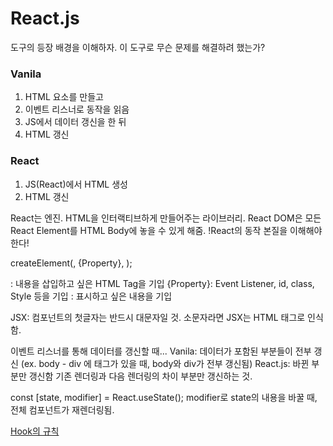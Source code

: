 # React.js
도구의 등장 배경을 이해하자. 이 도구로 무슨 문제를 해결하려 했는가?

### Vanila
1. HTML 요소를 만들고
2. 이벤트 리스너로 동작을 읽음
3. JS에서 데이터 갱신을 한 뒤
4. HTML 갱신

### React
1. JS(React)에서 HTML 생성
2. HTML 갱신

React는 엔진. HTML을 인터랙티브하게 만들어주는 라이브러리.
React DOM은 모든 React Element를 HTML Body에 놓을 수 있게 해줌.
!React의 동작 본질을 이해해야 한다!

createElement(<HTML Tag>, {Property}, <Content>);
<HTML Tag>: 내용을 삽입하고 싶은 HTML Tag을 기입
{Property}: Event Listener, id, class, Style 등을 기입
<Content>: 표시하고 싶은 내용을 기입

JSX:
컴포넌트의 첫글자는 반드시 대문자일 것.
소문자라면 JSX는 HTML 태그로 인식함.

이벤트 리스너를 통해 데이터를 갱신할 때...
Vanila: 데이터가 포함된 부분들이 전부 갱신
(ex. body - div 에 태그가 있을 때, body와 div가 전부 갱신됨)
React.js: 바뀐 부분만 갱신함
기존 렌더링과 다음 렌더링의 차이 부분만 갱신하는 것.

const [state, modifier] = React.useState(<state>);
modifier로 state의 내용을 바꿀 때, 전체 컴포넌트가 재렌더링됨.

[Hook의 규칙](https://ko.reactjs.org/docs/hooks-rules.html#explanation)